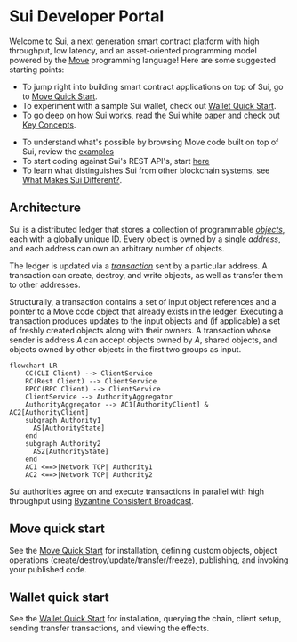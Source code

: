 # Sui Developer Portal

Welcome to Sui, a next generation smart contract platform with high throughput, low latency, and an asset-oriented programming model powered by the [Move](https://github.com/MystenLabs/awesome-move) programming language! Here are some suggested starting points:

* To jump right into building smart contract applications on top of Sui, go to [Move Quick Start](https://github.com/MystenLabs/fastnft/tree/main/doc/src/move.md).
* To experiment with a sample Sui wallet, check out [Wallet Quick Start](https://github.com/MystenLabs/fastnft/tree/main/doc/src/wallet.md).
* To go deep on how Sui works, read the Sui [white paper](https://github.com/MystenLabs/fastnft/tree/main/doc/paper/sui.pdf) and check out [Key Concepts](https://github.com/MystenLabs/fastnft/tree/main/doc/src/key-concepts.md).
<!---* To understand what's possible by browsing examples of full-fledged applications and games built on top of Sui, review the [Demos](TODO).--->
* To understand what's possible by browsing Move code built on top of Sui, review the [examples](https://github.com/MystenLabs/fastnft/tree/main/sui_programmability/examples/sources)
* To start coding against Sui's REST API's, start [here](https://app.swaggerhub.com/apis/MystenLabs/sui-api/0.1)
* To learn what distinguishes Sui from other blockchain systems, see [What Makes Sui Different?](https://github.com/MystenLabs/fastnft/tree/main/doc/src/what-makes-sui-different.md).
<!---* To experience Sui's speed and scalability for yourself, try [Benchmarking](TODO).--->
<!---* To see the current status of the Sui software/network and preview what's coming next, read through our [Roadmap](TODO).--->

<!---TODO: Populate and link to the missing pages above or strike the links and references.--->

## Architecture

Sui is a distributed ledger that stores a collection of programmable *[objects](https://github.com/MystenLabs/fastnft/tree/main/doc/src/objects.md)*, each with a globally unique ID. Every object is owned by a single *address*, and each address can own an arbitrary number of objects.

The ledger is updated via a *[transaction](https://github.com/MystenLabs/fastnft/tree/main/doc/src/transactions.md)* sent by a particular address. A transaction can create, destroy, and write objects, as well as transfer them to other addresses.

Structurally, a transaction contains a set of input object references and a pointer to a Move code object that already exists in the ledger. Executing a transaction produces updates to the input objects and (if applicable) a set of freshly created objects along with their owners. A transaction whose sender is address *A* can accept objects owned by *A*, shared objects, and objects owned by other objects in the first two groups as input.

```mermaid
flowchart LR
    CC(CLI Client) --> ClientService
    RC(Rest Client) --> ClientService
    RPCC(RPC Client) --> ClientService
    ClientService --> AuthorityAggregator
    AuthorityAggregator --> AC1[AuthorityClient] & AC2[AuthorityClient]
    subgraph Authority1
      AS[AuthorityState]
    end
    subgraph Authority2
      AS2[AuthorityState]
    end
    AC1 <==>|Network TCP| Authority1
    AC2 <==>|Network TCP| Authority2
```

Sui authorities agree on and execute transactions in parallel with high throughput using [Byzantine Consistent Broadcast](https://en.wikipedia.org/wiki/Byzantine_fault).

## Move quick start
See the [Move Quick Start](https://github.com/MystenLabs/fastnft/tree/main/doc/src/move.md) for installation, defining custom objects, object operations (create/destroy/update/transfer/freeze), publishing, and invoking your published code.
<!--- Then deeper: Sui standard library, design patterns, examples. --->

## Wallet quick start
See the [Wallet Quick Start](https://github.com/MystenLabs/fastnft/tree/main/doc/src/wallet.md) for installation, querying the chain, client setup, sending transfer transactions, and viewing the effects.
<!--- Then deeper: wallet CLI vs client service vs forwarder architecture, how to integrate your code (wallet, indexer, ...) with the client service or forwarder components. --->
